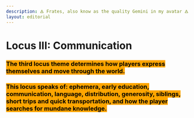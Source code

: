 ```yaml
---
description: 🜁 Frates, also know as the quality Gemini in my avatar 🜁
layout: editorial
---
```


# Locus III: Communication

### <mark style="background-color:orange;">The third locus theme determines how players express themselves and move through the world.</mark>

### <mark style="background-color:orange;">This locus speaks of: ephemera, early education, communication, language, distribution, generosity, siblings, short trips and quick transportation, and how the player searches for mundane knowledge.</mark>

<mark style="background-color:orange;"></mark>
